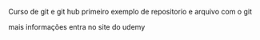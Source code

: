 Curso de git e git hub
primeiro exemplo de repositorio e arquivo com o git 

mais informações entra no site do udemy
